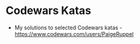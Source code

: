 # Codewars Katas

* My solutions to selected Codewars katas - https://www.codewars.com/users/PaigeRuppel

